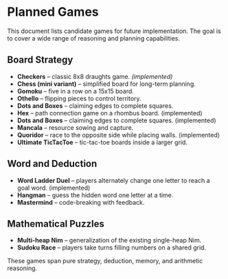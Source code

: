 # Planned Games

This document lists candidate games for future implementation. The goal is to cover a wide range of reasoning and planning capabilities.

## Board Strategy
 - **Checkers** – classic 8x8 draughts game. *(implemented)*
- **Chess (mini variant)** – simplified board for long-term planning.
- **Gomoku** – five in a row on a 15x15 board.
- **Othello** – flipping pieces to control territory.
- **Dots and Boxes** – claiming edges to complete squares.
- **Hex** – path connection game on a rhombus board. (implemented)
- **Dots and Boxes** – claiming edges to complete squares. (implemented)
- **Mancala** – resource sowing and capture.
- **Quoridor** – race to the opposite side while placing walls. (implemented)
- **Ultimate TicTacToe** – tic-tac-toe boards inside a larger grid.

## Word and Deduction
- **Word Ladder Duel** – players alternately change one letter to reach a goal word. (implemented)
- **Hangman** – guess the hidden word one letter at a time.
- **Mastermind** – code-breaking with feedback.

## Mathematical Puzzles
- **Multi-heap Nim** – generalization of the existing single-heap Nim.
- **Sudoku Race** – players take turns filling numbers on a shared grid.

These games span pure strategy, deduction, memory, and arithmetic reasoning.
